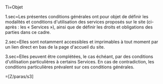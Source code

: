 
Ti=Objet

1.sec=Les présentes conditions générales ont pour objet de définir les modalités et conditions d'utilisation des services proposés sur le site (ci-après : les « Services »), ainsi que de définir les droits et obligations des parties dans ce cadre.

2.sec=Elles sont notamment accessibles et imprimables à tout moment par un lien direct en bas de la page d'accueil du site.

3.sec=Elles peuvent être complétées, le cas échéant, par des conditions d'utilisation particulières à certains Services. En cas de contradiction, les conditions particulières prévalent sur ces conditions générales.

=[Z/paras/s3]
